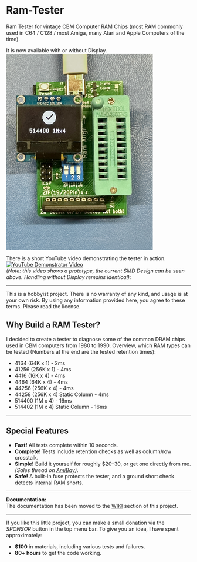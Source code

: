 # Ram-Tester

Ram Tester for vintage CBM Computer RAM Chips (most RAM commonly used in C64 / C128 / most Amiga, many Atari and Apple Computers of the time).

It is now available with or without Display.<br/>
<img src="https://raw.githubusercontent.com/tops4u/Ram-Tester/refs/heads/main/Media/IMG_3591.jpeg" width="400px" align="center"/><br/>

There is a short YouTube video demonstrating the tester in action. 
[![YouTube Demonstrator Video](https://img.youtube.com/vi/9TBlnfiTfQk/0.jpg)](https://www.youtube.com/watch?v=9TBlnfiTfQk "Demonstration")<br/>
*(Note: this video shows a prototype, the current SMD Design can be seen above. Handling without Display remains identical):*  

---

This is a hobbyist project. There is no warranty of any kind, and usage is at your own risk. By using any information provided here, you agree to these terms. Please read the license.

## Why Build a RAM Tester?

I decided to create a tester to diagnose some of the common DRAM chips used in CBM computers from 1980 to 1990.
Overview, which RAM types can be tested (Numbers at the end are the tested retention times):
- 4164 (64K x 1) - 2ms
- 41256 (256K x 1) - 4ms
- 4416 (16K x 4) - 4ms
- 4464 (64K x 4) - 4ms
- 44256 (256K x 4) - 4ms
- 44258 (256K x 4) Static Column - 4ms
- 514400 (1M x 4) - 16ms
- 514402 (1M x 4) Static Column - 16ms

---

## Special Features

- **Fast!** All tests complete within 10 seconds.
- **Complete!** Tests include retention checks as well as column/row crosstalk.
- **Simple!** Build it yourself for roughly $20–30, or get one directly from me. *(Sales thread on [AmiBay](https://www.amibay.com/threads/memory-tester.2450230/))*.
- **Safe!** A built-in fuse protects the tester, and a ground short check detects internal RAM shorts.

---

**Documentation:**  
The documentation has been moved to the [WIKI](https://github.com/tops4u/Ram-Tester/wiki) section of this project.

---

If you like this little project, you can make a small donation via the *SPONSOR* button in the top menu bar. To give you an idea, I have spent approximately:
- **$100** in materials, including various tests and failures.
- **80+ hours** to get the code working.

